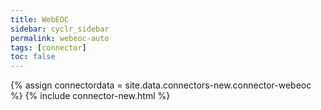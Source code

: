 ```yaml
---
title: WebEOC
sidebar: cyclr_sidebar
permalink: webeoc-auto
tags: [connector]
toc: false
---
```

{% assign connectordata = site.data.connectors-new.connector-webeoc %}
{% include connector-new.html %}	